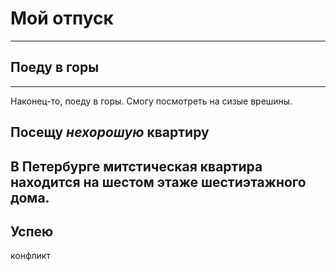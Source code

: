 # Мой отпуск

---
## Поеду в **горы**
---
Наконец-то, поеду в горы. Смогу посмотреть на сизые врешины.

## Посещу **_нехорошую_ квартиру**
В Петербурге митстическая квартира находится на **шестом** этаже **шестиэтажного** дома.
---
## Успею
конфликт